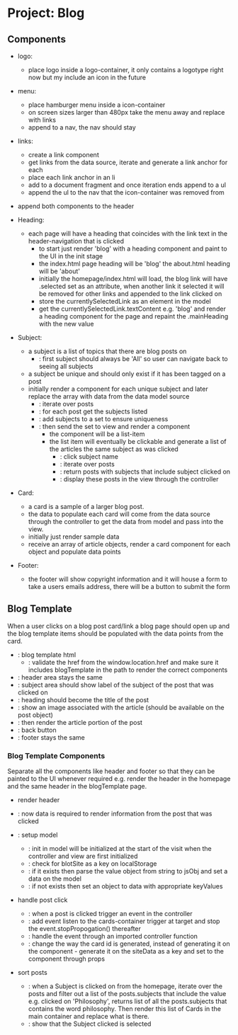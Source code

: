 # Project: Blog

## Components
- logo: 
  - place logo inside a logo-container, it only contains a logotype right now but my include an icon in the future
- menu:
  - place hamburger menu inside a icon-container
  - on screen sizes larger than 480px take the menu away and replace with links
  - append to a nav, the nav should stay
- links:
  - create a link component
  - get links from the data source, iterate and generate a link anchor for each
  - place each link anchor in an li
  - add to a document fragment and once iteration ends append to a ul
  - append the ul to the nav that the icon-container was removed from
- append both components to the header


- Heading:
  - each page will have a heading that coincides with the link text in the header-navigation that is clicked
    - to start just render 'blog' with a heading component and paint to the UI in the init stage
    - the index.html page heading will be 'blog' the about.html heading will be 'about'
    - initially the homepage/index.html will load, the blog link will have .selected set as an attribute, when another link it selected it will be removed for other links and appended to the link clicked on
    - store the currentlySelectedLink as an element in the model
    - get the currentlySelectedLink.textContent e.g. 'blog' and render a heading component for the page and repaint the .mainHeading with the new value
  


- Subject:
  - a subject is a list of topics that there are blog posts on
    - : first subject should always be 'All' so user can navigate back to seeing all subjects
  - a subject be unique and should only exist if it has been tagged on a post
  - initially render a component for each unique subject and later replace the array with data from the data model source
    - : iterate over posts
    - : for each post get the subjects listed
    - : add subjects to a set to ensure uniqueness
    - : then send the set to view and render a component
      - the component will be a list-item
      - the list item will eventually be clickable and generate a list of the articles the same subject as was clicked
        - : click subject name
        - : iterate over posts
        - : return posts with subjects that include subject clicked on
        - : display these posts in the view through the controller

- Card:
  - a card is a sample of a larger blog post.
  - the data to populate each card will come from the data source through the controller to get the data from model and pass into the view.
  - initially just render sample data
  - receive an array of article objects, render a card component for each object and populate data points

- Footer:
  - the footer will show copyright information and it will house a form to take a users emails address, there will be a button to submit the form




## Blog Template
When a user clicks on a blog post card/link a blog page should open up and the blog template items should be populated with the data points from the card.
  - : blog template html
    - : validate the href from the window.location.href and make sure it includes blogTemplate in the path to render the correct components
  - : header area stays the same
  - : subject area should show label of the subject of the post that was clicked on
  - : heading should become the title of the post
  - : show an image associated with the article (should be available on the post object)
  - : then render the article portion of the post
  - : back button
  - : footer stays the same


### Blog Template Components
Separate all the components like header and footer so that they can be painted to the UI whenever required e.g. render the header in the homepage and the same header in the blogTemplate page.

- render header
- : now data is required to render information from the post that was clicked
- : setup model
  - : init in model will be initialized at the start of the visit when the controller and view are first initialized
  - : check for blotSite as a key on localStorage
  - : if it exists then parse the value object from string to jsObj and set a data on the model
  - : if not exists then set an object to data with appropriate keyValues 

- handle post click
  - : when a post is clicked trigger an event in the controller
  - : add event listen to the cards-container trigger at target and stop the event.stopPropogation() thereafter
  - : handle the event through an imported controller function
  - : change the way the card id is generated, instead of generating it on the component - generate it on the siteData as a key and set to the component through props

- sort posts
  - : when a Subject is clicked on from the homepage, iterate over the posts and filter out a list of the posts.subjects that include the value e.g. clicked on 'Philosophy', returns list of all the posts.subjects that contains the word philosophy. Then render this list of Cards in the main container and replace what is there.
  - : show that the Subject clicked is selected